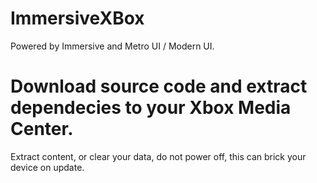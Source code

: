 # ImmersiveXBox
Powered by Immersive and Metro UI / Modern UI.
# Download source code and extract dependecies to your Xbox Media Center.
Extract content, or clear your data, do not power off, this can brick your device on update.
